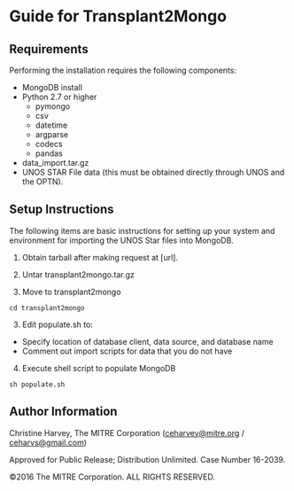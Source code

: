 # Guide for Transplant2Mongo

## Requirements
Performing the installation requires the following components:
* MongoDB install
* Python 2.7 or higher
	* pymongo
	* csv
	* datetime
	* argparse
    * codecs
    * pandas
* data_import.tar.gz
* UNOS STAR File data (this must be obtained directly through UNOS and the OPTN).

## Setup Instructions
The following items are basic instructions for setting up your system and environment for importing the UNOS Star files into MongoDB.

1. Obtain tarball after making request at [url].

2. Untar transplant2mongo.tar.gz

3. Move to transplant2mongo
```
cd transplant2mongo
```

3. Edit populate.sh to:
  * Specify location of database client, data source, and database name
  * Comment out import scripts for data that you do not have

4. Execute shell script to populate MongoDB
```
sh populate.sh
```

## Author Information

Christine Harvey, The MITRE Corporation (ceharvey@mitre.org / ceharvs@gmail.com)

Approved for Public Release; Distribution Unlimited. Case Number 16-2039.

©2016 The MITRE Corporation. ALL RIGHTS RESERVED.
